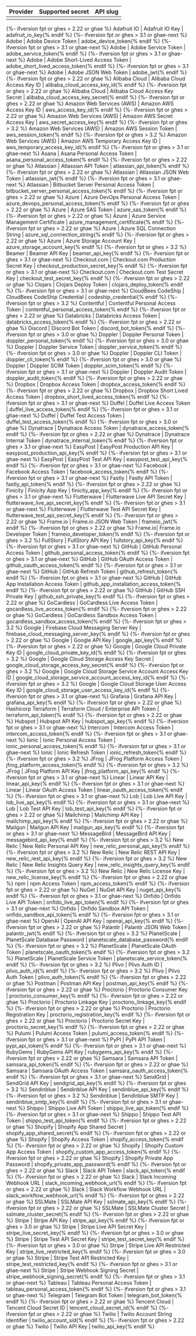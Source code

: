 | Provider | Supported secret | API slug |
| -------- | ---------------- | -------- |
|          |                  |          |
{%- ifversion fpt or ghes > 2.22 or ghae %}
Adafruit IO | Adafruit IO Key | adafruit_io_key{% endif %}
{%- ifversion fpt or ghes > 3.1 or ghae-next %}
Adobe | Adobe Device Token | adobe_device_token{% endif %}
{%- ifversion fpt or ghes > 3.1 or ghae-next %}
Adobe | Adobe Service Token | adobe_service_token{% endif %}
{%- ifversion fpt or ghes > 3.1 or ghae-next %}
Adobe | Adobe Short-Lived Access Token | adobe_short_lived_access_token{% endif %}
{%- ifversion fpt or ghes > 3.1 or ghae-next %}
Adobe | Adobe JSON Web Token | adobe_jwt{% endif %}
{%- ifversion fpt or ghes > 2.22 or ghae %}
Alibaba Cloud | Alibaba Cloud Access Key ID | alibaba_cloud_access_key_id{% endif %}
{%- ifversion fpt or ghes > 2.22 or ghae %}
Alibaba Cloud | Alibaba Cloud Access Key Secret | alibaba_cloud_access_key_secret{% endif %}
{%- ifversion fpt or ghes > 2.22 or ghae %}
Amazon Web Services (AWS) | Amazon AWS Access Key ID | aws_access_key_id{% endif %}
{%- ifversion fpt or ghes > 2.22 or ghae %}
Amazon Web Services (AWS) | Amazon AWS Secret Access Key | aws_secret_access_key{% endif %}
{%- ifversion fpt or ghes > 3.2 %}
Amazon Web Services (AWS) | Amazon AWS Session Token | aws_session_token{% endif %}
{%- ifversion fpt or ghes > 3.2 %}
Amazon Web Services (AWS) | Amazon AWS Temporary Access Key ID | aws_temporary_access_key_id{% endif %}
{%- ifversion fpt or ghes > 3.1 or ghae-next %}
Asana | Asana Personal Access Token | asana_personal_access_token{% endif %}
{%- ifversion fpt or ghes > 2.22 or ghae %}
Atlassian | Atlassian API Token | atlassian_api_token{% endif %}
{%- ifversion fpt or ghes > 2.22 or ghae %}
Atlassian | Atlassian JSON Web Token | atlassian_jwt{% endif %}
{%- ifversion fpt or ghes > 3.1 or ghae-next %}
Atlassian | Bitbucket Server Personal Access Token | bitbucket_server_personal_access_token{% endif %}
{%- ifversion fpt or ghes > 2.22 or ghae %}
Azure | Azure DevOps Personal Access Token | azure_devops_personal_access_token{% endif %}
{%- ifversion fpt or ghes > 2.22 or ghae %}
Azure | Azure SAS Token | azure_sas_token{% endif %}
{%- ifversion fpt or ghes > 2.22 or ghae %}
Azure | Azure Service Management Certificate | azure_management_certificate{% endif %}
{%- ifversion fpt or ghes > 2.22 or ghae %}
Azure | Azure SQL Connection String | azure_sql_connection_string{% endif %}
{%- ifversion fpt or ghes > 2.22 or ghae %}
Azure | Azure Storage Account Key | azure_storage_account_key{% endif %}
{%- ifversion fpt or ghes > 3.2 %}
Beamer | Beamer API Key | beamer_api_key{% endif %}
{%- ifversion fpt or ghes > 3.1 or ghae-next %}
Checkout.com | Checkout.com Production Secret Key | checkout_production_secret_key{% endif %}
{%- ifversion fpt or ghes > 3.1 or ghae-next %}
Checkout.com | Checkout.com Test Secret Key | checkout_test_secret_key{% endif %}
{%- ifversion fpt or ghes > 2.22 or ghae %}
Clojars | Clojars Deploy Token | clojars_deploy_token{% endif %}
{%- ifversion fpt or ghes > 3.1 or ghae-next %}
CloudBees CodeShip | CloudBees CodeShip Credential | codeship_credential{% endif %}
{%- ifversion fpt or ghes > 3.2 %}
Contentful | Contentful Personal Access Token | contentful_personal_access_token{% endif %}
{%- ifversion fpt or ghes > 2.22 or ghae %}
Databricks | Databricks Access Token | databricks_access_token{% endif %}
{%- ifversion fpt or ghes > 2.22 or ghae %}
Discord | Discord Bot Token | discord_bot_token{% endif %}
{%- ifversion fpt or ghes > 3.0 or ghae %}
Doppler | Doppler Personal Token | doppler_personal_token{% endif %}
{%- ifversion fpt or ghes > 3.0 or ghae %}
Doppler | Doppler Service Token | doppler_service_token{% endif %}
{%- ifversion fpt or ghes > 3.0 or ghae %}
Doppler | Doppler CLI Token | doppler_cli_token{% endif %}
{%- ifversion fpt or ghes > 3.0 or ghae %}
Doppler | Doppler SCIM Token | doppler_scim_token{% endif %}
{%- ifversion fpt or ghes > 3.1 or ghae-next %}
Doppler | Doppler Audit Token | doppler_audit_token{% endif %}
{%- ifversion fpt or ghes > 2.22 or ghae %}
Dropbox | Dropbox Access Token | dropbox_access_token{% endif %}
{%- ifversion fpt or ghes > 2.22 or ghae %}
Dropbox | Dropbox Short Lived Access Token | dropbox_short_lived_access_token{% endif %}
{%- ifversion fpt or ghes > 3.1 or ghae-next %}
Duffel | Duffel Live Access Token | duffel_live_access_token{% endif %}
{%- ifversion fpt or ghes > 3.1 or ghae-next %}
Duffel | Duffel Test Access Token | duffel_test_access_token{% endif %}
{%- ifversion fpt or ghes > 3.0 or ghae %}
Dynatrace | Dynatrace Access Token | dynatrace_access_token{% endif %}
{%- ifversion fpt or ghes > 2.22 or ghae %}
Dynatrace | Dynatrace Internal Token | dynatrace_internal_token{% endif %}
{%- ifversion fpt or ghes > 3.1 or ghae-next %}
EasyPost | EasyPost Production API Key | easypost_production_api_key{% endif %}
{%- ifversion fpt or ghes > 3.1 or ghae-next %}
EasyPost | EasyPost Test API Key | easypost_test_api_key{% endif %}
{%- ifversion fpt or ghes > 3.1 or ghae-next %}
Facebook | Facebook Access Token | facebook_access_token{% endif %}
{%- ifversion fpt or ghes > 3.1 or ghae-next %}
Fastly | Fastly API Token | fastly_api_token{% endif %}
{%- ifversion fpt or ghes > 2.22 or ghae %}
Finicity | Finicity App Key | finicity_app_key{% endif %}
{%- ifversion fpt or ghes > 3.1 or ghae-next %}
Flutterwave | Flutterwave Live API Secret Key | flutterwave_live_api_secret_key{% endif %}
{%- ifversion fpt or ghes > 3.1 or ghae-next %}
Flutterwave | Flutterwave Test API Secret Key | flutterwave_test_api_secret_key{% endif %}
{%- ifversion fpt or ghes > 2.22 or ghae %}
Frame.io | Frame.io JSON Web Token | frameio_jwt{% endif %}
{%- ifversion fpt or ghes > 2.22 or ghae %}
Frame.io| Frame.io Developer Token | frameio_developer_token{% endif %}
{%- ifversion fpt or ghes > 3.2 %}
FullStory | FullStory API Key | fullstory_api_key{% endif %}
{%- ifversion fpt or ghes > 3.1 or ghae-next %}
GitHub | GitHub Personal Access Token | github_personal_access_token{% endif %}
{%- ifversion fpt or ghes > 3.1 or ghae-next %}
GitHub | GitHub OAuth Access Token | github_oauth_access_token{% endif %}
{%- ifversion fpt or ghes > 3.1 or ghae-next %}
GitHub | GitHub Refresh Token | github_refresh_token{% endif %}
{%- ifversion fpt or ghes > 3.1 or ghae-next %}
GitHub | GitHub App Installation Access Token | github_app_installation_access_token{% endif %}
{%- ifversion fpt or ghes > 2.22 or ghae %}
GitHub | GitHub SSH Private Key | github_ssh_private_key{% endif %}
{%- ifversion fpt or ghes > 2.22 or ghae %}
GoCardless | GoCardless Live Access Token | gocardless_live_access_token{% endif %}
{%- ifversion fpt or ghes > 2.22 or ghae %}
GoCardless | GoCardless Sandbox Access Token | gocardless_sandbox_access_token{% endif %}
{%- ifversion fpt or ghes > 3.2 %}
Google | Firebase Cloud Messaging Server Key | firebase_cloud_messaging_server_key{% endif %}
{%- ifversion fpt or ghes > 2.22 or ghae %}
Google | Google API Key | google_api_key{% endif %}
{%- ifversion fpt or ghes > 2.22 or ghae %}
Google | Google Cloud Private Key ID | google_cloud_private_key_id{% endif %}
{%- ifversion fpt or ghes > 3.2 %}
Google | Google Cloud Storage Access Key Secret | google_cloud_storage_access_key_secret{% endif %}
{%- ifversion fpt or ghes > 3.2 %}
Google | Google Cloud Storage Service Account Access Key ID | google_cloud_storage_service_account_access_key_id{% endif %}
{%- ifversion fpt or ghes > 3.2 %}
Google | Google Cloud Storage User Access Key ID | google_cloud_storage_user_access_key_id{% endif %}
{%- ifversion fpt or ghes > 3.1 or ghae-next %}
Grafana | Grafana API Key | grafana_api_key{% endif %}
{%- ifversion fpt or ghes > 2.22 or ghae %}
Hashicorp Terraform | Terraform Cloud / Enterprise API Token | terraform_api_token{% endif %}
{%- ifversion fpt or ghes > 2.22 or ghae %}
Hubspot | Hubspot API Key | hubspot_api_key{% endif %}
{%- ifversion fpt or ghes > 3.1 or ghae-next %}
Intercom | Intercom Access Token | intercom_access_token{% endif %}
{%- ifversion fpt or ghes > 3.1 or ghae-next %}
Ionic | Ionic Personal Access Token | ionic_personal_access_token{% endif %}
{%- ifversion fpt or ghes > 3.1 or ghae-next %}
Ionic | Ionic Refresh Token | ionic_refresh_token{% endif %}
{%- ifversion fpt or ghes > 3.2 %}
JFrog | JFrog Platform Access Token | jfrog_platform_access_token{% endif %}
{%- ifversion fpt or ghes > 3.2 %}
JFrog | JFrog Platform API Key | jfrog_platform_api_key{% endif %}
{%- ifversion fpt or ghes > 3.1 or ghae-next %}
Linear | Linear API Key | linear_api_key{% endif %}
{%- ifversion fpt or ghes > 3.1 or ghae-next %}
Linear | Linear OAuth Access Token | linear_oauth_access_token{% endif %}
{%- ifversion fpt or ghes > 3.1 or ghae-next %}
Lob | Lob Live API Key | lob_live_api_key{% endif %}
{%- ifversion fpt or ghes > 3.1 or ghae-next %}
Lob | Lob Test API Key | lob_test_api_key{% endif %}
{%- ifversion fpt or ghes > 2.22 or ghae %}
Mailchimp | Mailchimp API Key | mailchimp_api_key{% endif %}
{%- ifversion fpt or ghes > 2.22 or ghae %}
Mailgun | Mailgun API Key | mailgun_api_key{% endif %}
{%- ifversion fpt or ghes > 3.1 or ghae-next %}
MessageBird | MessageBird API Key | messagebird_api_key{% endif %}
{%- ifversion fpt or ghes > 3.2 %}
New Relic | New Relic Personal API Key | new_relic_personal_api_key{% endif %}
{%- ifversion fpt or ghes > 3.2 %}
New Relic | New Relic REST API Key | new_relic_rest_api_key{% endif %}
{%- ifversion fpt or ghes > 3.2 %}
New Relic | New Relic Insights Query Key | new_relic_insights_query_key{% endif %}
{%- ifversion fpt or ghes > 3.2 %}
New Relic | New Relic License Key | new_relic_license_key{% endif %}
{%- ifversion fpt or ghes > 2.22 or ghae %}
npm | npm Access Token | npm_access_token{% endif %}
{%- ifversion fpt or ghes > 2.22 or ghae %}
NuGet | NuGet API Key | nuget_api_key{% endif %}
{%- ifversion fpt or ghes > 3.1 or ghae-next %}
Onfido | Onfido Live API Token | onfido_live_api_token{% endif %}
{%- ifversion fpt or ghes > 3.1 or ghae-next %}
Onfido | Onfido Sandbox API Token | onfido_sandbox_api_token{% endif %}
{%- ifversion fpt or ghes > 3.1 or ghae-next %}
OpenAI | OpenAI API Key | openai_api_key{% endif %}
{%- ifversion fpt or ghes > 2.22 or ghae %}
Palantir | Palantir JSON Web Token | palantir_jwt{% endif %}
{%- ifversion fpt or ghes > 3.2 %}
PlanetScale | PlanetScale Database Password | planetscale_database_password{% endif %}
{%- ifversion fpt or ghes > 3.2 %}
PlanetScale | PlanetScale OAuth Token | planetscale_oauth_token{% endif %}
{%- ifversion fpt or ghes > 3.2 %}
PlanetScale | PlanetScale Service Token | planetscale_service_token{% endif %}
{%- ifversion fpt or ghes > 3.2 %}
Plivo | Plivo Auth ID | plivo_auth_id{% endif %}
{%- ifversion fpt or ghes > 3.2 %}
Plivo | Plivo Auth Token | plivo_auth_token{% endif %}
{%- ifversion fpt or ghes > 2.22 or ghae %}
Postman | Postman API Key | postman_api_key{% endif %}
{%- ifversion fpt or ghes > 2.22 or ghae %}
Proctorio | Proctorio Consumer Key | proctorio_consumer_key{% endif %}
{%- ifversion fpt or ghes > 2.22 or ghae %}
Proctorio | Proctorio Linkage Key | proctorio_linkage_key{% endif %}
{%- ifversion fpt or ghes > 2.22 or ghae %}
Proctorio | Proctorio Registration Key | proctorio_registration_key{% endif %}
{%- ifversion fpt or ghes > 2.22 or ghae %}
Proctorio | Proctorio Secret Key | proctorio_secret_key{% endif %}
{%- ifversion fpt or ghes > 2.22 or ghae %}
Pulumi | Pulumi Access Token | pulumi_access_token{% endif %}
{%- ifversion fpt or ghes > 3.1 or ghae-next %}
PyPI | PyPI API Token | pypi_api_token{% endif %}
{%- ifversion fpt or ghes > 3.1 or ghae-next %}
RubyGems | RubyGems API Key | rubygems_api_key{% endif %}
{%- ifversion fpt or ghes > 2.22 or ghae %}
Samsara | Samsara API Token | samsara_api_token{% endif %}
{%- ifversion fpt or ghes > 2.22 or ghae %}
Samsara | Samsara OAuth Access Token | samsara_oauth_access_token{% endif %}
{%- ifversion fpt or ghes > 3.1 or ghae-next %}
SendGrid | SendGrid API Key | sendgrid_api_key{% endif %}
{%- ifversion fpt or ghes > 3.2 %}
Sendinblue | Sendinblue API Key | sendinblue_api_key{% endif %}
{%- ifversion fpt or ghes > 3.2 %}
Sendinblue | Sendinblue SMTP Key | sendinblue_smtp_key{% endif %}
{%- ifversion fpt or ghes > 3.1 or ghae-next %}
Shippo | Shippo Live API Token | shippo_live_api_token{% endif %}
{%- ifversion fpt or ghes > 3.1 or ghae-next %}
Shippo | Shippo Test API Token | shippo_test_api_token{% endif %}
{%- ifversion fpt or ghes > 2.22 or ghae %}
Shopify | Shopify App Shared Secret | shopify_app_shared_secret{% endif %}
{%- ifversion fpt or ghes > 2.22 or ghae %}
Shopify | Shopify Access Token | shopify_access_token{% endif %}
{%- ifversion fpt or ghes > 2.22 or ghae %}
Shopify | Shopify Custom App Access Token | shopify_custom_app_access_token{% endif %}
{%- ifversion fpt or ghes > 2.22 or ghae %}
Shopify | Shopify Private App Password | shopify_private_app_password{% endif %}
{%- ifversion fpt or ghes > 2.22 or ghae %}
Slack | Slack API Token | slack_api_token{% endif %}
{%- ifversion fpt or ghes > 2.22 or ghae %}
Slack | Slack Incoming Webhook URL | slack_incoming_webhook_url{% endif %}
{%- ifversion fpt or ghes > 2.22 or ghae %}
Slack | Slack Workflow Webhook URL | slack_workflow_webhook_url{% endif %}
{%- ifversion fpt or ghes > 2.22 or ghae %}
SSLMate | SSLMate API Key | sslmate_api_key{% endif %}
{%- ifversion fpt or ghes > 2.22 or ghae %}
SSLMate | SSLMate Cluster Secret | sslmate_cluster_secret{% endif %}
{%- ifversion fpt or ghes > 2.22 or ghae %}
Stripe | Stripe API Key | stripe_api_key{% endif %}
{%- ifversion fpt or ghes > 3.0 or ghae %}
Stripe | Stripe Live API Secret Key | stripe_live_secret_key{% endif %}
{%- ifversion fpt or ghes > 3.0 or ghae %}
Stripe | Stripe Test API Secret Key | stripe_test_secret_key{% endif %}
{%- ifversion fpt or ghes > 3.0 or ghae %}
Stripe | Stripe Live API Restricted Key | stripe_live_restricted_key{% endif %}
{%- ifversion fpt or ghes > 3.0 or ghae %}
Stripe | Stripe Test API Restricted Key | stripe_test_restricted_key{% endif %}
{%- ifversion fpt or ghes > 3.1 or ghae-next %}
Stripe | Stripe Webhook Signing Secret | stripe_webhook_signing_secret{% endif %}
{%- ifversion fpt or ghes > 3.1 or ghae-next %}
Tableau | Tableau Personal Access Token | tableau_personal_access_token{% endif %}
{%- ifversion fpt or ghes > 3.1 or ghae-next %}
Telegram | Telegram Bot Token | telegram_bot_token{% endif %}
{%- ifversion fpt or ghes > 2.22 or ghae %}
Tencent Cloud | Tencent Cloud Secret ID | tencent_cloud_secret_id{% endif %}
{%- ifversion fpt or ghes > 2.22 or ghae %}
Twilio | Twilio Account String Identifier | twilio_account_sid{% endif %}
{%- ifversion fpt or ghes > 2.22 or ghae %}
Twilio | Twilio API Key | twilio_api_key{% endif %}
